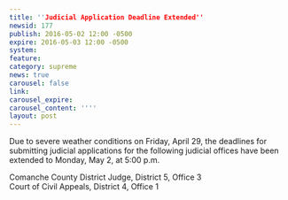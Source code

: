```yaml
---
title: ''Judicial Application Deadline Extended''
newsid: 177
publish: 2016-05-02 12:00 -0500
expire: 2016-05-03 12:00 -0500
system: 
feature: 
category: supreme
news: true
carousel: false
link: 
carousel_expire: 
carousel_content: ''''
layout: post
---
```

<p>Due to severe weather conditions on Friday, April 29, the deadlines for submitting judicial applications for the following judicial offices have been extended to Monday, May 2, at 5:00 p.m.</p>
<p>Comanche County District Judge, District 5, Office 3<br>
Court of Civil Appeals, District  4, Office 1</p>